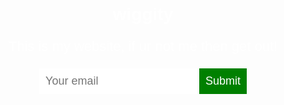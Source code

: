 # wiggity
<!DOCTYPE html>
<head>
  <title>Random Website lol</title>
  <style>
    body {
      text-align: center;
      background: url("http://schools.nyc.gov/NR/rdonlyres/E0D20E79-0EEC-4DE1-A8AA-2C82FFD9DD42/74959/newbxscientrance.jpg");
      background-size: cover;
      background-position: center;
      color: white;
      font-family: helvetica;
    }
    p {
      font-size: 22px;
    }
    input {
      border: 0;
      padding: 10px;
      font-size: 18px;
    }
    input[type="submit"] {
      background: green;
      color: white;
    }
  </style>
</head>
<body>
  <p>This is my website, if ur not me then get out!</p>
  <input type="email" placeholder="Your email">
  <input type="submit">
</body>
